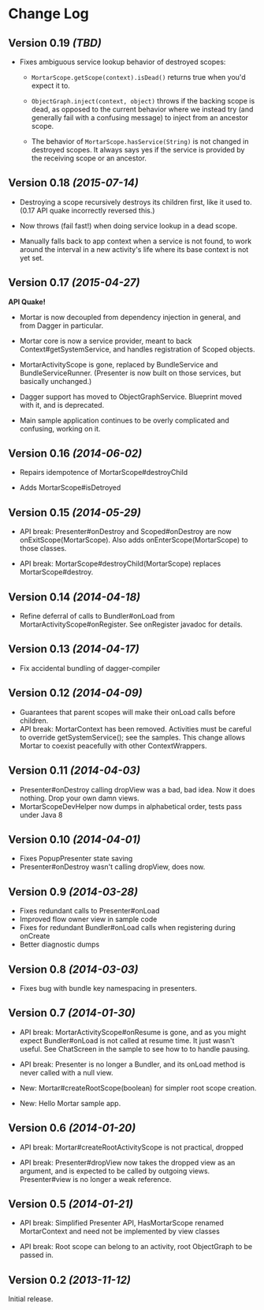 Change Log
==========

Version 0.19 *(TBD)*
------------------
 * Fixes ambiguous service lookup behavior of destroyed scopes:

    * `MortarScope.getScope(context).isDead()` returns true when you'd expect it to.

    * `ObjectGraph.inject(context, object)` throws if the backing scope is dead, as opposed to the current behavior where we instead try (and generally fail with a confusing message) to inject from an ancestor scope.

    * The behavior of `MortarScope.hasService(String)` is not changed in destroyed scopes. It always says yes if the service is provided by the receiving scope or an ancestor.


Version 0.18 *(2015-07-14)*
------------------
 * Destroying a scope recursively destroys its children first, like it used to.
   (0.17 API quake incorrectly reversed this.)

 * Now throws (fail fast!) when doing service lookup in a dead scope. 

 * Manually falls back to app context when a service is not found, to work 
   around the interval in a new activity's life where its base context
   is not yet set.

Version 0.17 *(2015-04-27)*
------------------
  **API Quake!**

  * Mortar is now decoupled from dependency injection in general, and from Dagger in particular.

  * Mortar core is now a service provider, meant to back Context#getSystemService, and handles registration of Scoped  objects.

  * MortarActivityScope is gone, replaced by BundleService and BundleServiceRunner. (Presenter is now built on those services, but basically unchanged.)

  * Dagger support has moved to ObjectGraphService. Blueprint moved with it, and is deprecated.

  * Main sample application continues to be overly complicated and confusing, working on it.

Version 0.16 *(2014-06-02)*
------------------
  * Repairs idempotence of MortarScope#destroyChild

  * Adds MortarScope#isDetroyed

Version 0.15 *(2014-05-29)*
------------------
  * API break: Presenter#onDestroy and Scoped#onDestroy are now onExitScope(MortarScope).
    Also adds onEnterScope(MortarScope) to those classes.

  * API break: MortarScope#destroyChild(MortarScope) replaces MortarScope#destroy.

Version 0.14 *(2014-04-18)*
------------------
  * Refine deferral of calls to Bundler#onLoad from MortarActivityScope#onRegister.
    See onRegister javadoc for details.

Version 0.13 *(2014-04-17)*
------------------
  * Fix accidental bundling of dagger-compiler

Version 0.12 *(2014-04-09)*
------------------
  * Guarantees that parent scopes will make their onLoad calls before children.
  * API break: MortarContext has been removed.  Activities must be careful to
    override getSystemService(); see the samples. This change allows
    Mortar to coexist peacefully with other ContextWrappers.

Version 0.11 *(2014-04-03)*
----------------------------
  * Presenter#onDestroy calling dropView was a bad, bad idea. Now it does
    nothing. Drop your own damn views.
  * MortarScopeDevHelper now dumps in alphabetical order, tests pass under 
    Java 8 

Version 0.10 *(2014-04-01)*
----------------------------
  * Fixes PopupPresenter state saving
  * Presenter#onDestroy wasn't calling dropView, does now.

Version 0.9 *(2014-03-28)*
----------------------------
  * Fixes redundant calls to Presenter#onLoad
  * Improved flow owner view in sample code
  * Fixes for redundant Bundler#onLoad calls when registering during onCreate
  * Better diagnostic dumps

Version 0.8 *(2014-03-03)*
----------------------------
  * Fixes bug with bundle key namespacing in presenters.

Version 0.7 *(2014-01-30)*
----------------------------
  * API break: MortarActivityScope#onResume is gone, and as you might expect
    Bundler#onLoad is not called at resume time. It just wasn't useful. See
    ChatScreen in the sample to see how to to handle pausing.

  * API break: Presenter is no longer a Bundler, and its onLoad method
    is never called with a null view.

  * New: Mortar#createRootScope(boolean) for simpler root scope creation.

  * New: Hello Mortar sample app.

Version 0.6 *(2014-01-20)*
----------------------------
  * API break: Mortar#createRootActivityScope is not practical, dropped

  * API break: Presenter#dropView now takes the dropped view as an argument,
    and is expected to be called by outgoing views. Presenter#view
    is no longer a weak reference.

Version 0.5 *(2014-01-21)*
----------------------------
  * API break: Simplified Presenter API, HasMortarScope renamed MortarContext and need not
    be implemented by view classes

  * API break: Root scope can belong to an activity, root ObjectGraph to be passed in.

Version 0.2 *(2013-11-12)*
----------------------------

Initial release.
